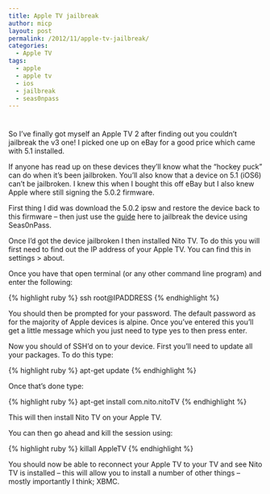 ```yaml
---
title: Apple TV jailbreak
author: micp
layout: post
permalink: /2012/11/apple-tv-jailbreak/
categories:
  - Apple TV
tags:
  - apple
  - apple tv
  - ios
  - jailbreak
  - seas0npass
---
```

# 

So I’ve finally got myself an Apple TV 2 after finding out you couldn’t jailbreak the v3 one! I picked one up on eBay for a good price which came with 5.1 installed.

If anyone has read up on these devices they’ll know what the “hockey puck” can do when it’s been jailbroken. You’ll also know that a device on 5.1 (iOS6) can’t be jailbroken. I knew this when I bought this off eBay but I also knew Apple where still signing the 5.0.2 firmware.

First thing I did was download the 5.0.2 ipsw and restore the device back to this firmware – then just use the [guide][1] here to jailbreak the device using Seas0nPass.

 [1]: http://www.appletvhacks.net/2012/06/06/how-to-jailbreak-apple-tv-2-5-0-2-ios-5-1-1-using-seas0npass-untethered/

Once I’d got the device jailbroken I then installed Nito TV. To do this you will first need to find out the IP address of your Apple TV. You can find this in settings > about.

Once you have that open terminal (or any other command line program) and enter the following:

{% highlight ruby %}
ssh root@IPADDRESS
{% endhighlight %}

You should then be prompted for your password. The default password as for the majority of Apple devices is alpine. Once you’ve entered this you’ll get a little message which you just need to type yes to then press enter.

Now you should of SSH’d on to your device. First you’ll need to update all your packages. To do this type:

{% highlight ruby %}
apt-get update
{% endhighlight %}

Once that’s done type:

{% highlight ruby %}
apt-get install com.nito.nitoTV
{% endhighlight %}

This will then install Nito TV on your Apple TV. 

You can then go ahead and kill the session using:

{% highlight ruby %}
killall AppleTV
{% endhighlight %}

You should now be able to reconnect your Apple TV to your TV and see Nito TV is installed – this will allow you to install a number of other things – mostly importantly I think; XBMC.